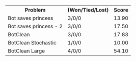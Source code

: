 <table class="table-bordered table-striped">
<tr>
  <th>Problem</th>
  <th>(Won/Tied/Lost)</th>
  <th>Score</th>
</tr>
<tr>
  <td>Bot saves princess</td>
  <td>3/0/0</td>
  <td>13.90</td>
</tr>
<tr>
  <td>Bot saves princess - 2</td>
  <td>3/0/0</td>
  <td>17.50</td>
</tr>
<tr>
  <td>BotClean</td>
  <td>3/0/0</td>
  <td>17.83</td>
</tr>
<tr>
  <td>BotClean Stochastic</td>
  <td>1/0/0</td>
  <td>10.00</td>
</tr>
  <td>BotClean Large</td>
  <td>4/0/0</td>
  <td>54.10</td>
</tr>
</table>
